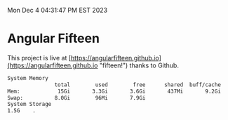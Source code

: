 Mon Dec  4 04:31:47 PM EST 2023

# Angular Fifteen


This project is live at [https://angularfifteen.github.io](https://angularfifteen.github.io "fifteen!") thanks to Github.

```bash
System Memory
               total        used        free      shared  buff/cache   available
Mem:            15Gi       3.3Gi       3.6Gi       437Mi       9.2Gi        11Gi
Swap:          8.0Gi        96Mi       7.9Gi
System Storage
1.5G	.
```
